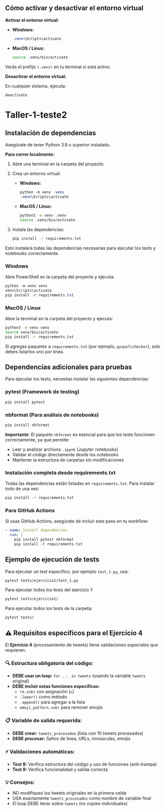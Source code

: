 ## Cómo activar y desactivar el entorno virtual

**Activar el entorno virtual:**

- **Windows:**
  ```powershell
  .venv\Scripts\activate
  ```
- **MacOS / Linux:**
  ```bash
  source .venv/bin/activate
  ```

Verás el prefijo `(.venv)` en tu terminal si está activo.

**Desactivar el entorno virtual:**

En cualquier sistema, ejecuta:
```bash
deactivate
```

# Taller-1-teste2


## Instalación de dependencias

Asegúrate de tener Python 3.8 o superior instalado.

**Para correr localmente:**

1. Abre una terminal en la carpeta del proyecto.
2. Crea un entorno virtual:

   - **Windows:**
     ```powershell
     python -m venv .venv
     .venv\Scripts\activate
     ```
   - **MacOS / Linux:**
     ```bash
     python3 -m venv .venv
     source .venv/bin/activate
     ```

3. Instala las dependencias:
   ```bash
   pip install -r requirements.txt
   ```

Esto instalará todas las dependencias necesarias para ejecutar los tests y notebooks correctamente.

### Windows

Abre PowerShell en la carpeta del proyecto y ejecuta:

```powershell
python -m venv venv
venv\Scripts\activate
pip install -r requirements.txt
```

### MacOS / Linux 

Abre la terminal en la carpeta del proyecto y ejecuta:

```bash
python3 -m venv venv
source venv/bin/activate
pip install -r requirements.txt
```

Si agregas paquetes a `requirements.txt` (por ejemplo, `pyspellchecker`), solo debes listarlos uno por línea.

## Dependencias adicionales para pruebas

Para ejecutar los tests, necesitas instalar las siguientes dependencias:

### pytest (Framework de testing)
```bash
pip install pytest
```

### nbformat (Para análisis de notebooks)
```bash
pip install nbformat
```

**Importante**: El paquete `nbformat` es esencial para que los tests funcionen correctamente, ya que permite:
- Leer y analizar archivos `.ipynb` (Jupyter notebooks)
- Validar el código directamente desde los notebooks
- Mantener la estructura de carpetas sin modificaciones

### Instalación completa desde requirements.txt

Todas las dependencias están listadas en `requirements.txt`. Para instalar todo de una vez:

```bash
pip install -r requirements.txt
```

### Para GitHub Actions

Si usas GitHub Actions, asegúrate de incluir este paso en tu workflow:

```yaml
- name: Install dependencies
  run: |
    pip install pytest nbformat
    pip install -r requirements.txt
```

## Ejemplo de ejecución de tests 

Para ejecutar un test específico, por ejemplo `test_1.py`, usa:

```bash
pytest tests/ejercicio1/test_1.py
```

Para ejecutar todos los tests del ejercicio 1:

```bash
pytest tests/ejercicio1/
```

Para ejecutar todos los tests de la carpeta:

```bash
pytest tests/
```

## ⚠️ Requisitos específicos para el Ejercicio 4

El **Ejercicio 4** (procesamiento de tweets) tiene validaciones especiales que requieren:

### 🔍 **Estructura obligatoria del código:**
- **DEBE usar un loop:** `for ... in tweets` (usando la variable `tweets` original)
- **DEBE incluir estas funciones específicas:**
  - `re.sub(` con asignación (`=`)
  - `.lower()` como método
  - `.append()` para agregar a la lista
  - `emoji_pattern.sub(` para remover emojis

### 📋 **Variable de salida requerida:**
- **DEBE crear:** `tweets_procesados` (lista con 10 tweets procesados)
- **DEBE procesar:** Saltos de línea, URLs, minúsculas, emojis

### ⚡ **Validaciones automáticas:**
- **Test 8:** Verifica estructura del código y uso de funciones (anti-trampa)
- **Test 9:** Verifica funcionalidad y salida correcta

### 💡 **Consejos:**
- NO modifiques los tweets originales en la primera celda
- USA exactamente `tweets_procesados` como nombre de variable final
- El loop DEBE iterar sobre `tweets` (no copies individuales)

